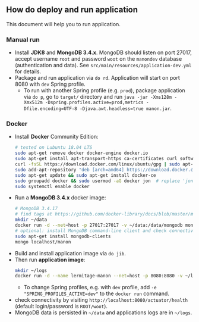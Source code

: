 ## How do deploy and run application

This document will help you to run application.

### Manual run

* Install **JDK8** and **MongoDB 3.4.x**. MongoDB should listen on port 27017, accept username `root` and password `woot` on the `manondev` database (authentication and data). See `src/main/resources/application-dev.yml` for details.  
* Package and run application via `do rd`. Application will start on port 8080 with `dev` Spring profile.
  * To run with another Spring profile (e.g. `prod`), package application via `do p`, go to `target/` directory and run `java -jar -Xms128m -Xmx512m -Dspring.profiles.active=prod,metrics -Dfile.encoding=UTF-8 -Djava.awt.headless=true manon.jar`.

### Docker

* Install **Docker** Community Edition:
  ```bash
  # tested on Lubuntu 18.04 LTS
  sudo apt-get remove docker docker-engine docker.io
  sudo apt-get install apt-transport-https ca-certificates curl software-properties-common
  curl -fsSL https://download.docker.com/linux/ubuntu/gpg | sudo apt-key add -
  sudo add-apt-repository "deb [arch=amd64] https://download.docker.com/linux/ubuntu $(lsb_release -cs) stable"
  sudo apt-get update && sudo apt-get install docker-ce
  sudo groupadd docker && sudo usermod -aG docker jon  # replace 'jon' by your user name (see whoami)
  sudo systemctl enable docker
  ```
* Run a **MongoDB 3.4.x** docker image:
  ```bash
  # MongoDB 3.4.17
  # find tags at https://github.com/docker-library/docs/blob/master/mongo/README.md
  mkdir ~/data
  docker run -d --net=host -p 27017:27017 -v ~/data:/data/mongodb mongo:3.4.17-jessie
  # optional: install MongoDB command-line client and check connectivity
  sudo apt-get install mongodb-clients
  mongo localhost/manon
  ```
* Build and install application image via `do jib`.  
* Then run **application image**: 
  ```bash
  mkdir ~/logs
  docker run -d --name lermitage-manon --net=host -p 8080:8080 -v ~/logs:/logs lermitage-manon:1.0.0-SNAPSHOT
  ```
  * To change Spring profiles, e.g. with `dev` profile, add `-e "SPRING_PROFILES_ACTIVE=dev"` to the `docker run` command.
* check connectivity by visiting `http://localhost:8080/actuator/health` (default login/password is `ROOT/woot`).
* MongoDB data is persisted in `~/data` and applications logs are in `~/logs`.
